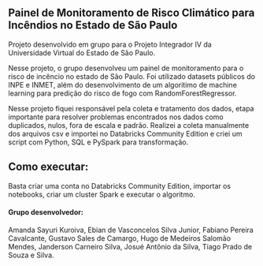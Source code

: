 ## Painel de Monitoramento de Risco Climático para Incêndios no Estado de São Paulo

Projeto desenvolvido em grupo para o Projeto Integrador IV da Universidade Virtual do Estado de São Paulo. 

Nesse projeto, o grupo desenvolveu um painel de monitoramento para o risco de incêncio no estado de São Paulo. Foi utilizado datasets públicos do INPE e INMET, além do desenvolvimento de um algoritimo de machine learning para predição do risco de fogo com RandomForestRegressor.

Nesse projeto fiquei responsável pela coleta e tratamento dos dados, etapa importante para resolver problemas encontrados nos dados como duplicados, nulos, fora de escala e padrão. Realizei a coleta manualmente dos arquivos csv e importei no Databricks Community Edition e criei um script com Python, SQL e PySpark para transformação.

## Como executar:

Basta criar uma conta no Databricks Community Edition, importar os notebooks, criar um cluster Spark e executar o algoritmo.

#### Grupo desenvolvedor:

Amanda Sayuri Kuroiva,
Ebian de Vasconcelos Silva Junior,
Fabiano Pereira Cavalcante,
Gustavo Sales de Camargo,
Hugo de Medeiros Salomão Mendes,
Janderson Carneiro Silva,
Josué Antônio da Silva,
Tiago Prado de Souza e Silva.
